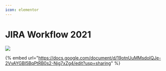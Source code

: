```yaml
---
icon: elementor
---
```


# JIRA Workflow 2021

![](../../../../.gitbook/assets/0.png)

{% embed url="https://docs.google.com/document/d/19otnUuMMsdoIQJe-2VvAYGBI5BqPtRB0s2-Njg7xZg4/edit?usp=sharing" %}
